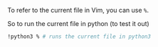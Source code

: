 To refer to the current file in Vim, you can use `%`.

So to run the current file in python (to test it out)

```sh
!python3 % # runs the current file in python3
```